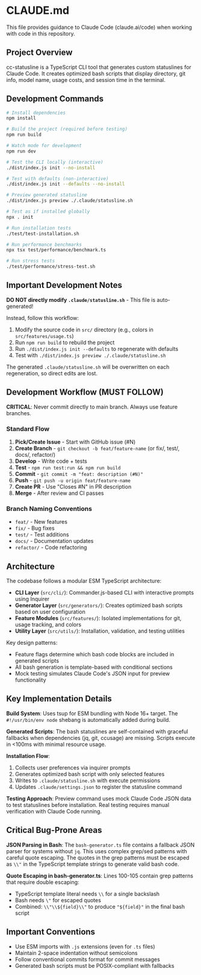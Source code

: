# CLAUDE.md

This file provides guidance to Claude Code (claude.ai/code) when working with code in this repository.

## Project Overview

cc-statusline is a TypeScript CLI tool that generates custom statuslines for Claude Code. It creates optimized bash scripts that display directory, git info, model name, usage costs, and session time in the terminal.

## Development Commands

```bash
# Install dependencies
npm install

# Build the project (required before testing)
npm run build

# Watch mode for development
npm run dev

# Test the CLI locally (interactive)
./dist/index.js init --no-install

# Test with defaults (non-interactive)
./dist/index.js init --defaults --no-install

# Preview generated statusline
./dist/index.js preview ./.claude/statusline.sh

# Test as if installed globally
npx . init

# Run installation tests
./test/test-installation.sh

# Run performance benchmarks
npx tsx test/performance/benchmark.ts

# Run stress tests
./test/performance/stress-test.sh
```

## Important Development Notes

**DO NOT directly modify `.claude/statusline.sh`** - This file is auto-generated!

Instead, follow this workflow:
1. Modify the source code in `src/` directory (e.g., colors in `src/features/usage.ts`)
2. Run `npm run build` to rebuild the project
3. Run `./dist/index.js init --defaults` to regenerate with defaults
4. Test with `./dist/index.js preview ./.claude/statusline.sh`

The generated `.claude/statusline.sh` will be overwritten on each regeneration, so direct edits are lost.

## Development Workflow (MUST FOLLOW)

**CRITICAL**: Never commit directly to main branch. Always use feature branches.

### Standard Flow
1. **Pick/Create Issue** - Start with GitHub issue (#N)
2. **Create Branch** - `git checkout -b feat/feature-name` (or fix/, test/, docs/, refactor/)
3. **Develop** - Write code + tests
4. **Test** - `npm run test:run && npm run build`
5. **Commit** - `git commit -m "feat: description (#N)"`
6. **Push** - `git push -u origin feat/feature-name`
7. **Create PR** - Use "Closes #N" in PR description
8. **Merge** - After review and CI passes

### Branch Naming Conventions
- `feat/` - New features
- `fix/` - Bug fixes
- `test/` - Test additions
- `docs/` - Documentation updates
- `refactor/` - Code refactoring

## Architecture

The codebase follows a modular ESM TypeScript architecture:

- **CLI Layer** (`src/cli/`): Commander.js-based CLI with interactive prompts using Inquirer
- **Generator Layer** (`src/generators/`): Creates optimized bash scripts based on user configuration
- **Feature Modules** (`src/features/`): Isolated implementations for git, usage tracking, and colors
- **Utility Layer** (`src/utils/`): Installation, validation, and testing utilities

Key design patterns:
- Feature flags determine which bash code blocks are included in generated scripts
- All bash generation is template-based with conditional sections
- Mock testing simulates Claude Code's JSON input for preview functionality

## Key Implementation Details

**Build System**: Uses tsup for ESM bundling with Node 16+ target. The `#!/usr/bin/env node` shebang is automatically added during build.

**Generated Scripts**: The bash statuslines are self-contained with graceful fallbacks when dependencies (jq, git, ccusage) are missing. Scripts execute in <100ms with minimal resource usage.

**Installation Flow**: 
1. Collects user preferences via inquirer prompts
2. Generates optimized bash script with only selected features
3. Writes to `.claude/statusline.sh` with execute permissions
4. Updates `.claude/settings.json` to register the statusline command

**Testing Approach**: Preview command uses mock Claude Code JSON data to test statuslines before installation. Real testing requires manual verification with Claude Code running.

## Critical Bug-Prone Areas

**JSON Parsing in Bash**: The `bash-generator.ts` file contains a fallback JSON parser for systems without `jq`. This uses complex grep/sed patterns with careful quote escaping. The quotes in the grep patterns must be escaped as `\\"` in the TypeScript template strings to generate valid bash code.

**Quote Escaping in bash-generator.ts**: Lines 100-105 contain grep patterns that require double escaping:
- TypeScript template literal needs `\\` for a single backslash
- Bash needs `\"` for escaped quotes
- Combined: `\\"\\${field}\\"` to produce `"${field}"` in the final bash script

## Important Conventions

- Use ESM imports with `.js` extensions (even for `.ts` files)
- Maintain 2-space indentation without semicolons
- Follow conventional commits format for commit messages
- Generated bash scripts must be POSIX-compliant with fallbacks
